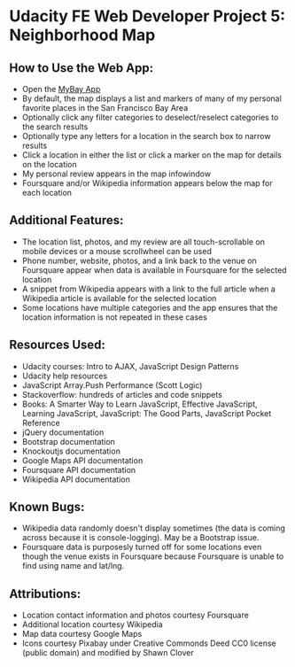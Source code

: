 # Udacity FE Web Developer Project 5: Neighborhood Map

## How to Use the Web App:
- Open the [MyBay App](http://shawnclover.com/apps/mybay)
- By default, the map displays a list and markers of many of my personal favorite places in the San Francisco Bay Area
- Optionally click any filter categories to deselect/reselect categories to the search results
- Optionally type any letters for a location in the search box to narrow results
- Click a location in either the list or click a marker on the map for details on the location
- My personal review appears in the map infowindow
- Foursquare and/or Wikipedia information appears below the map for each location

## Additional Features:
- The location list, photos, and my review are all touch-scrollable on mobile devices or a mouse scrollwheel can be used
- Phone number, website, photos, and a link back to the venue on Foursquare appear when data is available in Foursquare for the selected location
- A snippet from Wikipedia appears with a link to the full article when a Wikipedia article is available for the selected location
- Some locations have multiple categories and the app ensures that the location information is not repeated in these cases

## Resources Used:
- Udacity courses: Intro to AJAX, JavaScript Design Patterns
- Udacity help resources
- JavaScript Array.Push Performance (Scott Logic)
- Stackoverflow: hundreds of articles and code snippets
- Books: A Smarter Way to Learn JavaScript, Effective JavaScript, Learning JavaScript, JavaScript: The Good Parts, JavaScript Pocket Reference
- jQuery documentation
- Bootstrap documentation
- Knockoutjs documentation
- Google Maps API documentation
- Foursquare API documentation
- Wikipedia API documentation

## Known Bugs:
- Wikipedia data randomly doesn't display sometimes (the data is coming across because it is console-logging). May be a Bootstrap issue.
- Foursquare data is purposesly turned off for some locations even though the venue exists in Foursquare because Foursquare is unable to find using name and lat/lng.

## Attributions:
- Location contact information and photos courtesy Foursquare
- Additional location courtesy Wikipedia
- Map data courtesy Google Maps
- Icons courtesy Pixabay under Creative Commonds Deed CC0 license (public domain) and modified by Shawn Clover
